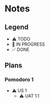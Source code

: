 # Notes

## Legend

- ⚠ TODO
- 🚧 IN PROGRESS
- ✅ DONE

## Plans

### Pomodoro 1

- ⚠ US 1
  - ⚠ UAT 1.1
